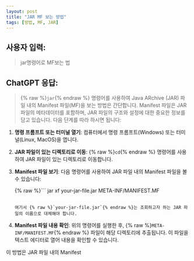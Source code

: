 ```yaml
---
layout: post
title: "JAR MF 보는 방법"
tags: [방법, MF, JAR]
---
```


## 사용자 입력:
> jar명령어로 MF보는 법

## ChatGPT 응답:
> {% raw %}`jar`{% endraw %} 명령어를 사용하여 Java ARchive (JAR) 파일 내의 Manifest 파일(MF)을 보는 방법은 간단합니다. Manifest 파일은 JAR 파일의 메타데이터를 포함하며, JAR 파일의 구조와 설정에 대한 중요한 정보를 담고 있습니다. 다음 단계를 따라 하시면 됩니다:

1. **명령 프롬프트 또는 터미널 열기**: 컴퓨터에서 명령 프롬프트(Windows) 또는 터미널(Linux, MacOS)을 엽니다.

2. **JAR 파일이 있는 디렉토리로 이동**: {% raw %}`cd`{% endraw %} 명령어를 사용하여 JAR 파일이 있는 디렉토리로 이동합니다.

3. **Manifest 파일 보기**: 다음 명령어를 사용하여 JAR 파일 내의 Manifest 파일을 볼 수 있습니다:

   {% raw %}```
   jar xf your-jar-file.jar META-INF/MANIFEST.MF
   ```{% endraw %}

   여기서 {% raw %}`your-jar-file.jar`{% endraw %}는 조회하고자 하는 JAR 파일의 이름으로 대체해야 합니다.

4. **Manifest 파일 내용 확인**: 위의 명령어를 실행한 후, {% raw %}`META-INF/MANIFEST.MF`{% endraw %} 파일이 해당 디렉토리에 추출됩니다. 이 파일을 텍스트 에디터로 열어 내용을 확인할 수 있습니다.

이 방법은 JAR 파일 내의 Manifest

